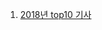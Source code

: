 1. [2018년 top10 기사](https://medium.mybridge.co/vue-js-top-10-articles-for-the-past-month-v-mar-2018-1d54d9f944fa)
